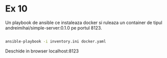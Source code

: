 # Ex 10

Un playbook de ansible ce instaleaza docker si ruleaza un container de tipul andreimihai/simple-server:0.1.0 pe portul 8123.

```bash

ansible-playbook -i inventory.ini docker.yaml

```

Deschide in browser localhost:8123
